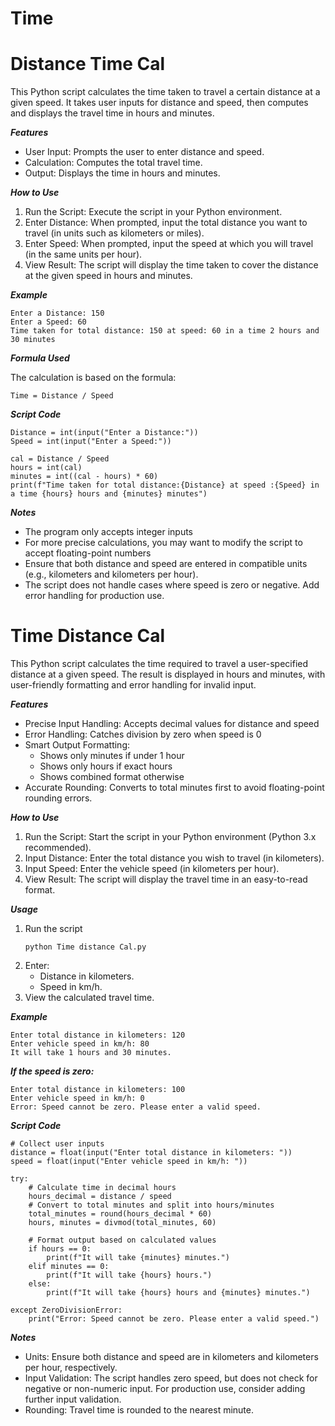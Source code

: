 # Time

# Distance Time Cal

This Python script calculates the time taken to travel a certain distance at a given speed. It takes user inputs for distance and speed, then computes and displays the travel time in hours and minutes.

***Features***
  - User Input: Prompts the user to enter distance and speed.  
  - Calculation: Computes the total travel time. 
  - Output: Displays the time in hours and minutes.


***How to Use***
  1. Run the Script:
      Execute the script in your Python environment.
  2. Enter Distance:
      When prompted, input the total distance you want to travel (in units such as kilometers or miles).
  3. Enter Speed:
      When prompted, input the speed at which you will travel (in the same units per hour).
  4. View Result:
      The script will display the time taken to cover the distance at the given speed in hours and minutes.

***Example***

```
Enter a Distance: 150
Enter a Speed: 60
Time taken for total distance: 150 at speed: 60 in a time 2 hours and 30 minutes
```
***Formula Used***

The calculation is based on the formula:

```
Time = Distance / Speed
```

***Script Code***

```
Distance = int(input("Enter a Distance:"))
Speed = int(input("Enter a Speed:"))

cal = Distance / Speed
hours = int(cal)
minutes = int((cal - hours) * 60)
print(f"Time taken for total distance:{Distance} at speed :{Speed} in a time {hours} hours and {minutes} minutes")

```
***Notes***

  - The program only accepts integer inputs
  - For more precise calculations, you may want to modify the script to accept floating-point numbers
  - Ensure that both distance and speed are entered in compatible units (e.g., kilometers and kilometers per hour).
  - The script does not handle cases where speed is zero or negative. Add error handling for production use.

# Time Distance Cal

This Python script calculates the time required to travel a user-specified distance at a given speed. The result is displayed in hours and minutes, with user-friendly formatting and error handling for invalid input.

***Features***

  - Precise Input Handling: Accepts decimal values for distance and speed
  - Error Handling: Catches division by zero when speed is 0
  - Smart Output Formatting:
      - Shows only minutes if under 1 hour
      - Shows only hours if exact hours
      - Shows combined format otherwise
  - Accurate Rounding: Converts to total minutes first to avoid floating-point rounding errors.

***How to Use***

  1. Run the Script:
  Start the script in your Python environment (Python 3.x recommended).
  2. Input Distance:
  Enter the total distance you wish to travel (in kilometers).
  3. Input Speed:
  Enter the vehicle speed (in kilometers per hour).
  4. View Result:
  The script will display the travel time in an easy-to-read format.

***Usage***
  1. Run the script
     ```
     python Time distance Cal.py
     ```
  2. Enter:
      - Distance in kilometers.
      - Speed in km/h.
  3. View the calculated travel time.

***Example***

```
Enter total distance in kilometers: 120
Enter vehicle speed in km/h: 80
It will take 1 hours and 30 minutes.
```
***If the speed is zero:***

```
Enter total distance in kilometers: 100
Enter vehicle speed in km/h: 0
Error: Speed cannot be zero. Please enter a valid speed.
```

***Script Code***

```
# Collect user inputs
distance = float(input("Enter total distance in kilometers: "))
speed = float(input("Enter vehicle speed in km/h: "))

try:
    # Calculate time in decimal hours
    hours_decimal = distance / speed
    # Convert to total minutes and split into hours/minutes
    total_minutes = round(hours_decimal * 60)
    hours, minutes = divmod(total_minutes, 60)

    # Format output based on calculated values
    if hours == 0:
        print(f"It will take {minutes} minutes.")
    elif minutes == 0:
        print(f"It will take {hours} hours.")
    else:
        print(f"It will take {hours} hours and {minutes} minutes.")

except ZeroDivisionError:
    print("Error: Speed cannot be zero. Please enter a valid speed.")
```
***Notes***

  - Units: Ensure both distance and speed are in kilometers and kilometers per hour, respectively.
  - Input Validation: The script handles zero speed, but does not check for negative or non-numeric input. For production use, consider adding further input validation.
  - Rounding: Travel time is rounded to the nearest minute.
